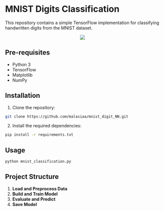 # MNIST Digits Classification

This repository contains a simple TensorFlow implementation for classifying handwritten digits from the MNIST dataset.

<p align="center">
  <img src="https://github.com/malasiaa/mnist_FNN_model/assets/144847430/48821677-f1cc-454e-8837-46f4fc9a4a56">
</p>

## Pre-requisites

- Python 3
- TensorFlow
- Matplotlib
- NumPy

## Installation

1. Clone the repository:

  ```bash
  git clone https://github.com/malasiaa/mnist_digit_NN.git
  ```

2. Install the required dependencies:
  ```bash
  pip install -r requirements.txt
  ```

## Usage

  ```bash
  python mnist_classification.py
  ```
## Project Structure

1. **Load and Preprocess Data**
2. **Build and Train Model**
3. **Evaluate and Predict**
4. **Save Model**




